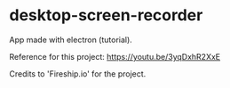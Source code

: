 # desktop-screen-recorder

App made with electron (tutorial).

Reference for this project: https://youtu.be/3yqDxhR2XxE

Credits to 'Fireship.io' for the project.
